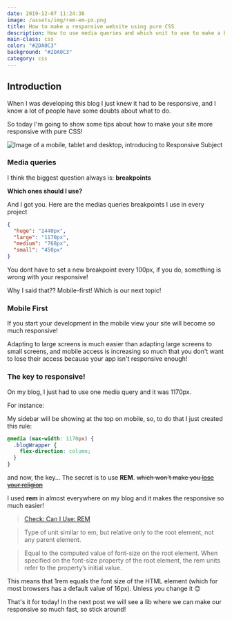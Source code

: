 ```yaml
---
date: 2019-12-07 11:24:38
image: /assets/img/rem-em-px.png
title: How to make a responsive website using pure CSS
description: How to use media queries and which unit to use to make a better responsive
main-class: css
color: "#2DA0C3"
background: "#2DA0C3"
category: css
---
```


## Introduction

When I was developing this blog I just knew it had to be responsive, and I know a lot of people have some doubts about what to do.

So today I'm going to show some tips about how to make your site more responsive with pure CSS!

![Image of a mobile, tablet and desktop, introducing to Responsive Subject](/assets/img/responsive-sources.jpg)

### Media queries

I think the biggest question always is: **breakpoints**

**Which ones should I use?**

And I got you. Here are the medias queries breakpoints I use in every project

```json
{
  "huge": "1440px",
  "large": "1170px",
  "medium": "768px",
  "small": "450px"
}
```

You dont have to set a new breakpoint every 100px, if you do, something is wrong with your responsive!

Why I said that?? Mobile-first! Which is our next topic!

### Mobile First

If you start your development in the mobile view your site will become so much responsive!

Adapting to large screens is much easier than adapting large screens to small screens, and mobile access is increasing so much that you don't want to lose their access because your app isn't responsive enough!

### The key to responsive!

On my blog, I just had to use one media query and it was 1170px.

For instance:

My sidebar will be showing at the top on mobile, so, to do that I just created this rule:

```css
@media (max-width: 1170px) {
  .blogWrapper {
    flex-direction: column;
  }
}
```

and now, the key... The secret is to use **REM**. ~~which won't make you [lose your religion](https://youtu.be/xwtdhWltSIg/)~~

I used **rem** in almost everywhere on my blog and it makes the responsive so much easier!

> [Check: Can I Use: REM](https://caniuse.com/#feat=rem)

> Type of unit similar to em, but relative only to the root element, not any parent element.

> Equal to the computed value of font-size on the root element. When specified on the font-size property of the root element, the rem units refer to the property’s initial value.

This means that 1rem equals the font size of the HTML element (which for most browsers has a default value of 16px). Unless you change it 😊

That's it for today! In the next post we will see a lib where we can make our responsive so much fast, so stick around!
